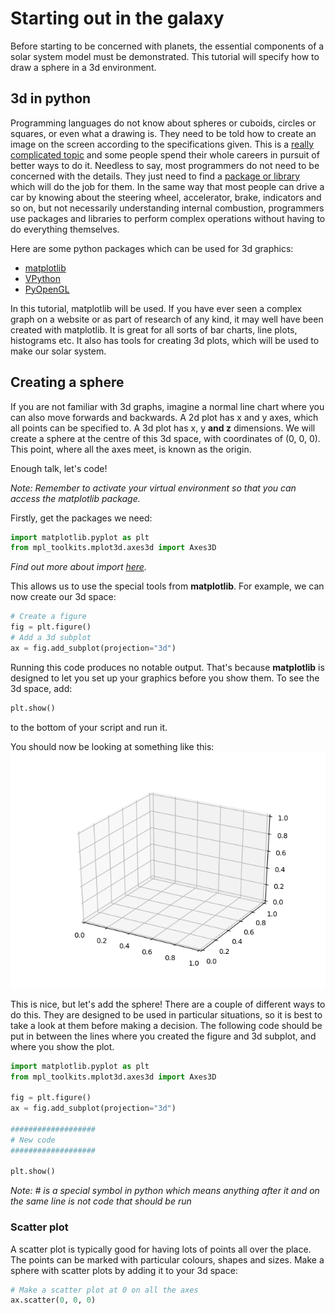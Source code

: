 # Starting out in the galaxy

Before starting to be concerned with planets, the essential components of a solar system model must be demonstrated.
This tutorial will specify how to draw a sphere in a 3d environment.

## 3d in python

Programming languages do not know about spheres or cuboids, circles or squares, or even what a drawing is.
They need to be told how to create an image on the screen according to the specifications given.
This is a [really complicated topic](https://en.wikipedia.org/wiki/Computer_graphics) and some people spend their whole careers in pursuit of better ways to do it.
Needless to say, most programmers do not need to be concerned with the details.
They just need to find a [package or library](https://realpython.com/python-modules-packages/) which will do the job for them.
In the same way that most people can drive a car by knowing about the steering wheel, accelerator, brake, indicators and so on, but not necessarily understanding internal combustion, programmers use packages and libraries to perform complex operations without having to do everything themselves.

Here are some python packages which can be used for 3d graphics:
- [matplotlib](https://matplotlib.org/mpl_toolkits/mplot3d/tutorial.html)
- [VPython](https://vpython.org/)
- [PyOpenGL](http://pyopengl.sourceforge.net/)

In this tutorial, matplotlib will be used.
If you have ever seen a complex graph on a website or as part of research of any kind, it may well have been created with matplotlib.
It is great for all sorts of bar charts, line plots, histograms etc.
It also has tools for creating 3d plots, which will be used to make our solar system.

## Creating a sphere

If you are not familiar with 3d graphs, imagine a normal line chart where you can also move forwards and backwards.
A 2d plot has x and y axes, which all points can be specified to.
A 3d plot has x, y **and z** dimensions.
We will create a sphere at the centre of this 3d space, with coordinates of (0, 0, 0).
This point, where all the axes meet, is known as the origin.

Enough talk, let's code!

*Note: Remember to activate your virtual environment so that you can access the matplotlib package.*

Firstly, get the packages we need:
```python
import matplotlib.pyplot as plt
from mpl_toolkits.mplot3d.axes3d import Axes3D
```
*Find out more about import [here](https://www.codementor.io/sheena/python-path-virtualenv-import-for-beginners-du107r3o1).*

This allows us to use the special tools from **matplotlib**. For example, we can now create our 3d space:
```python
# Create a figure
fig = plt.figure()
# Add a 3d subplot
ax = fig.add_subplot(projection="3d")
```
Running this code produces no notable output. That's because **matplotlib** is designed to let you set up your graphics before you show them.
To see the 3d space, add:
```python
plt.show()
```
to the bottom of your script and run it.

You should now be looking at something like this:
![Empty 3d space](Images/tut_1_3d_grid.png)

This is nice, but let's add the sphere!
There are a couple of different ways to do this.
They are designed to be used in particular situations, so it is best to take a look at them before making a decision.
The following code should be put in between the lines where you created the figure and 3d subplot, and where you show the plot.
```python
import matplotlib.pyplot as plt
from mpl_toolkits.mplot3d.axes3d import Axes3D

fig = plt.figure()
ax = fig.add_subplot(projection="3d")

###################
# New code
###################

plt.show()
```

*Note: # is a special symbol in python which means anything after it and on the same line is not code that should be run*

### Scatter plot

A scatter plot is typically good for having lots of points all over the place.
The points can be marked with particular colours, shapes and sizes.
Make a sphere with scatter plots by adding it to your 3d space:
```python
# Make a scatter plot at 0 on all the axes
ax.scatter(0, 0, 0)
```